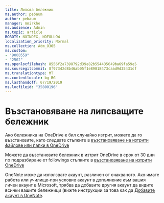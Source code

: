 ```yaml
---
title: Липсва бележник
ms.author: pebaum
author: pebaum
manager: mnirkhe
ms.audience: Admin
ms.topic: article
ROBOTS: NOINDEX, NOFOLLOW
localization_priority: Normal
ms.collection: Adm_O365
ms.custom:
- "9000559"
- "2502"
ms.openlocfilehash: 8556f2a7398792d39e82b554435649ba69fa59e5
ms.sourcegitcommit: 8f97342d8b46ab05f1e89018473caad9d35431df
ms.translationtype: MT
ms.contentlocale: bg-BG
ms.lasthandoff: 07/19/2019
ms.locfileid: "35800196"
---
```

# <a name="recover-missing-notebook"></a>Възстановяване на липсващите бележник

Ако бележника на OneDrive е бил случайно изтрит, можете да го възстановите, като следвате стъпките в [възстановяване на изтрити файлове или папки в OneDrive](https://support.office.com/article/949ada80-0026-4db3-a953-c99083e6a84f)

Можете да възстановите бележник в изтрит OneDrive в срок от 30 дни по подразбиране от followings стъпките в [възстановяване на изтрити OneDrive](https://docs.microsoft.com/onedrive/restore-deleted-onedrive)

OneNote може да използвате акаунт, различен от очакваното. Ако имате работа или училище-при условие акаунт в допълнение към вашия личен акаунт в Microsoft, трябва да добавите другия акаунт да видите всички вашите бележници (вижте инструкции за това как да [Добавите акаунт в OneNote](https://support.office.com/article/5afff855-54ee-47e4-a773-db048d4ac299).